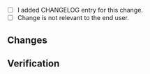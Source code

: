 <!--
    Keep PR title verbose enough and add prefix telling
    about what components it touches e.g "query:" or ".*:"
-->

<!--
    Don't forget about CHANGELOG!

    Changelog entry format:
    - [#<PR-id>](<PR-URL>) Thanos <Component> ...

    <PR-id> Id of your pull request.
    <PR-URL> URL of your PR such as https://github.com/thanos-io/kube-thanos/pull/<PR-id>
    <Component> Component affected by your changes such as Query, Store, Receive.
-->

* [ ] I added CHANGELOG entry for this change.
* [ ] Change is not relevant to the end user.

## Changes

<!-- Enumerate changes you made -->

## Verification

<!-- How you tested it? How do you know it works? -->
